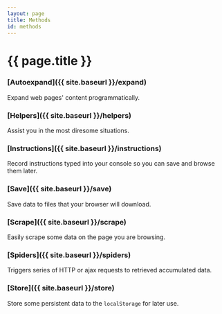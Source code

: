 ```yaml
---
layout: page
title: Methods
id: methods
---
```


# {{ page.title }}

### [Autoexpand]({{ site.baseurl }}/expand)
Expand web pages' content programmatically.

### [Helpers]({{ site.baseurl }}/helpers)
Assist you in the most diresome situations.

### [Instructions]({{ site.baseurl }}/instructions)
Record instructions typed into your console so you can save and browse them later.

### [Save]({{ site.baseurl }}/save)
Save data to files that your browser will download.

### [Scrape]({{ site.baseurl }}/scrape)
Easily scrape some data on the page you are browsing.

### [Spiders]({{ site.baseurl }}/spiders)
Triggers series of HTTP or ajax requests to retrieved accumulated data.

### [Store]({{ site.baseurl }}/store)
Store some persistent data to the `localStorage` for later use.
